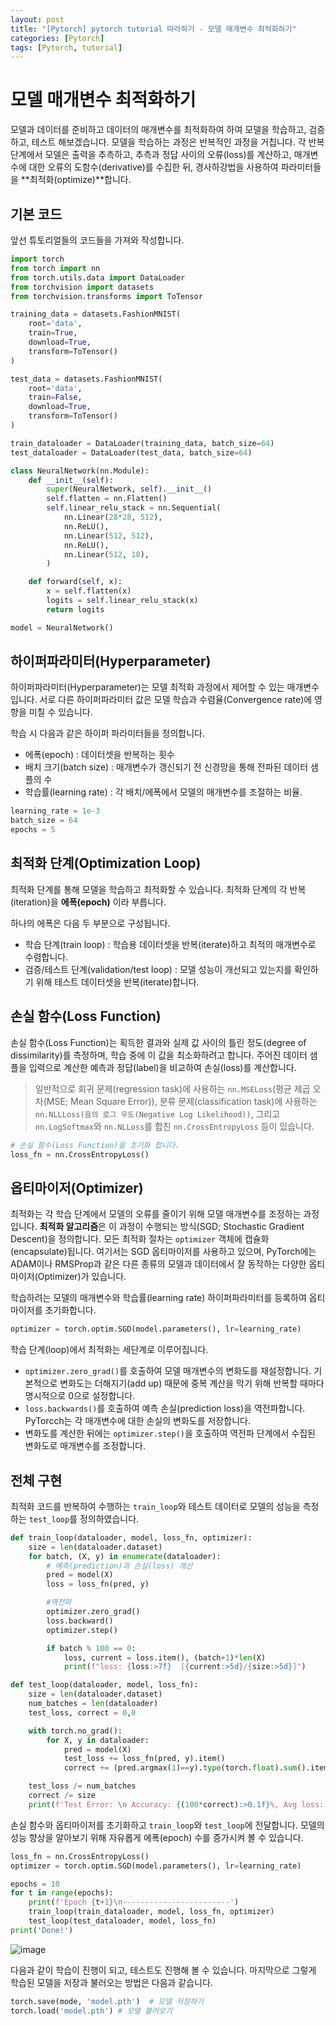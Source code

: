 ```yaml
---
layout: post
title: "[Pytorch] pytorch tutorial 따라하기 - 모델 매개변수 최적화하기"
categories: [Pytorch]
tags: [Pytorch, tutorial]
---
```


# 모델 매개변수 최적화하기
모델과 데이터를 준비하고 데이터의 매개변수를 최적화하여 하여 모델을 학습하고, 검증하고, 테스트 해보겠습니다. 모델을 학습하는 과정은 반복적인 과정을 거칩니다. 각 반복 단계에서 모델은 출력을 추측하고, 추측과 정답 사이의 오류(loss)를 계산하고, 매개변수에 대한 오류의 도함수(derivative)를 수집한 뒤, 경사하강법을 사용하여 파라미터들을 **최적화(optimize)**합니다.

## 기본 코드
앞선 튜토리얼들의 코드들을 가져와 작성합니다.
```python
import torch
from torch import nn
from torch.utils.data import DataLoader
from torchvision import datasets
from torchvision.transforms import ToTensor

training_data = datasets.FashionMNIST(
    root='data',
    train=True,
    download=True,
    transform=ToTensor()
)

test_data = datasets.FashionMNIST(
    root='data',
    train=False,
    download=True,
    transform=ToTensor()
)

train_dataloader = DataLoader(training_data, batch_size=64)
test_dataloader = DataLoader(test_data, batch_size=64)

class NeuralNetwork(nn.Module):
    def __init__(self):
        super(NeuralNetwork, self).__init__()
        self.flatten = nn.Flatten()
        self.linear_relu_stack = nn.Sequential(
            nn.Linear(28*28, 512),
            nn.ReLU(),
            nn.Linear(512, 512),
            nn.ReLU(),
            nn.Linear(512, 18),
        )

    def forward(self, x):
        x = self.flatten(x)
        logits = self.linear_relu_stack(x)
        return logits

model = NeuralNetwork()
```

## 하이퍼파라미터(Hyperparameter)
하이퍼파라미터(Hyperparameter)는 모델 최적화 과정에서 제어할 수 있는 매개변수입니다. 서로 다른 하이퍼파라미터 값은 모델 학습과 수렴율(Convergence rate)에 영향을 미칠 수 있습니다.

학습 시 다음과 같은 하이퍼 파라미터들을 정의합니다.
- 에폭(epoch) : 데이터셋을 반복하는 횟수
- 배치 크기(batch size) : 매개변수가 갱신되기 전 신경망을 통해 전파된 데이터 샘플의 수
- 학습률(learning rate) : 각 배치/에폭에서 모델의 매개변수를 조절하는 비율.

```python
learning_rate = 1e-3
batch_size = 64
epochs = 5
```

## 최적화 단계(Optimization Loop)
최적화 단계를 통해 모델을 학습하고 최적화할 수 있습니다. 최적화 단계의 각 반복(iteration)을 **에폭(epoch)** 이라 부릅니다.

하나의 에폭은 다음 두 부분으로 구성됩니다.
- 학습 단계(train loop) : 학습용 데이터셋을 반복(iterate)하고 최적의 매개변수로 수렴합니다.
- 검증/테스트 단계(validation/test loop) : 모델 성능이 개선되고 있는지를 확인하기 위해 테스트 데이터셋을 반복(iterate)합니다.

## 손실 함수(Loss Function)
손실 함수(Loss Function)는 획득한 결과와 실제 값 사이의 틀린 정도(degree of dissimilarity)를 측정하며, 학습 중에 이 값을 최소화하려고 합니다. 주어진 데이터 샘플을 입력으로 계산한 예측과 정답(label)을 비교하여 손실(loss)를 계산합니다.

> 일반적으로 회귀 문제(regression task)에 사용하는 `nn.MSELoss`(평균 제곱 오차(MSE; Mean Square Error)), 분류 문제(classification task)에 사용하는 `nn.NLLLoss(음의 로그 우도(Negative Log Likelihood))`, 그리고 `nn.LogSoftmax`와 `nn.NLLoss`를 합친 `nn.CrossEntropyLoss` 등이 있습니다.

```python
# 손실 함수(Loss Function)을 초기화 합니다.
loss_fn = nn.CrossEntropyLoss()
```

## 옵티마이저(Optimizer)

최적화는 각 학습 단계에서 모델의 오류를 줄이기 위해 모델 매개변수를 조정하는 과정입니다. **최적화 알고리즘**은 이 과정이 수행되는 방식(SGD; Stochastic Gradient Descent)을 정의합니다. 모든 최적화 절차는 `optimizer` 객체에 캡슐화(encapsulate)됩니다. 여기서는 SGD 옵티마이저를 사용하고 있으며, PyTorch에는 ADAM이나 RMSProp과 같은 다른 종류의 모델과 데이터에서 잘 동작하는 다양한 옵티마이저(Optimizer)가 있습니다.

학습하려는 모델의 매개변수와 학습률(learning rate) 하이퍼파라미터를 등록하여 옵티마이저를 초기화합니다.

```python
optimizer = torch.optim.SGD(model.parameters(), lr=learning_rate)
```

학습 단계(loop)에서 최적화는 세단계로 이루어집니다.
- `optimizer.zero_grad()`를 호출하여 모델 매개변수의 변화도를 재설정합니다. 기본적으로 변화도는 더해지기(add up) 때문에 중복 계산을 막기 위해 반복할 때마다 명시적으로 0으로 설정합니다.
- `loss.backwards()`를 호출하여 예측 손실(prediction loss)을 역전파합니다. PyTorcch는 각 매개변수에 대한 손실의 변화도를 저장합니다.
- 변화도를 계산한 뒤에는 `optimizer.step()`을 호출하여 역전파 단계에서 수집된 변화도로 매개변수를 조정합니다.

## 전체 구현

최적화 코드를 반복하여 수행하는 `train_loop`와 테스트 데이터로 모델의 성능을 측정하는 `test_loop`를 정의하였습니다.
```python
def train_loop(dataloader, model, loss_fn, optimizer):
    size = len(dataloader.dataset)
    for batch, (X, y) in enumerate(dataloader):
        # 예측(prediction)과 손실(loss) 계산
        pred = model(X)
        loss = loss_fn(pred, y)

        #역전파
        optimizer.zero_grad()
        loss.backward()
        optimizer.step()

        if batch % 100 == 0:
            loss, current = loss.item(), (batch+1)*len(X)
            print(f"loss: {loss:>7f}  [{current:>5d}/{size:>5d}]")

def test_loop(dataloader, model, loss_fn):
    size = len(dataloader.dataset)
    num_batches = len(dataloader)
    test_loss, correct = 0,0

    with torch.no_grad():
        for X, y in dataloader:
            pred = model(X)
            test_loss += loss_fn(pred, y).item()
            correct += (pred.argmax(1)==y).type(torch.float).sum().item()

    test_loss /= num_batches
    correct /= size
    print(f'Test Error: \n Accuracy: {(100*correct):>0.1f}%, Avg loss: {test_loss:>8f} \n')

```
손실 함수와 옵티마이저를 초기화하고 `train_loop`와 `test_loop`에 전달합니다.
모델의 성능 향상을 알아보기 위해 자유롭게 에폭(epoch) 수를 증가시켜 볼 수 있습니다.

```python
loss_fn = nn.CrossEntropyLoss()
optimizer = torch.optim.SGD(model.parameters(), lr=learning_rate)

epochs = 10
for t in range(epochs):
    print(f'Epoch {t+1}\n------------------------')
    train_loop(train_dataloader, model, loss_fn, optimizer)
    test_loop(test_dataloader, model, loss_fn)
print('Done!')
```

![image](https://github.com/SangHyun014/SangHyun014.github.io/assets/87685922/f71477fc-312c-44f2-9ddd-2ba10916ae2c)

다음과 같이 학습이 진행이 되고, 테스트도 진행해 볼 수 있습니다.
마지막으로 그렇게 학습된 모델을 저장과 불러오는 방법은 다음과 같습니다.

```python
torch.save(mode, 'model.pth')  # 모델 저장하기
torch.load('model.pth') # 모델 불러오기
```